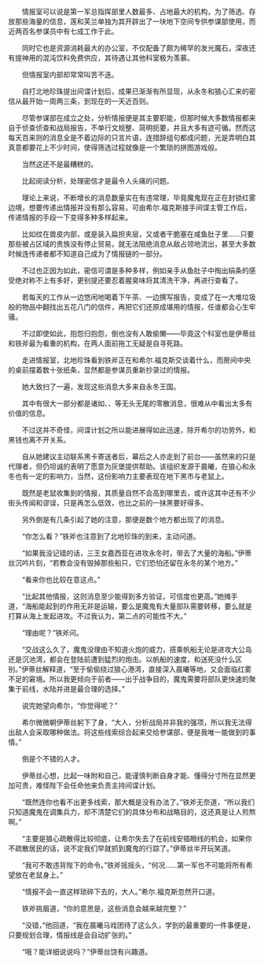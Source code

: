 　　情报室可以说是第一军总指挥部里人数最多、占地最大的机构，为了筛选、存放那些海量的信息，莲和芙兰单独为其开辟出了一块地下空间专供参谋部使用，而近两百名参谋员中有七成工作于此。

　　同时它也是资源消耗最大的办公室，不仅配备了颇为稀罕的发光魔石，深夜还有提神用的混沌饮料免费供应，其待遇让其他科室极为羡慕。

　　但情报室内部却常常叫苦不迭。

　　自打北地珍珠提出间谍计划后，成果已渐渐有所显现，从永冬和狼心汇来的密信从最开始一周两三条，到现在的一天近百则。

　　尽管参谋部在成立之处，分析情报便是其主要职能，但那时候大多数情报都来自于侦查侦查和战局报告，不单行文规整、简明扼要，并且大多有迹可循。然而这每天百来则的消息全是不着边际的只言片语，连措辞组句都成问题，光是弄明白其真意都要花上不少时间，使得筛选过程就像是一个繁琐的拼图游戏般。

　　当然这还不是最糟糕的。

　　比起阅读分析，处理密信才是最令人头痛的问题。

　　理论上来说，不断增长的消息数量实在有违常理，毕竟魔鬼现在正在封锁红雾边境，想要传递出情报并没有那么容易，可由希尔.福克斯接手间谍主管工作后，传递情报的手段一下变得多种多样起来。

　　比如纹在兽皮内部，或是装入扁担夹层，又或者干脆塞在咸鱼肚子里……只要那些被占区域的贵族没有停止贸易，就无法阻绝消息从敌占领地流出，甚至大多数时候连传递者都不知道自己成为了情报链的一部分。

　　不过也正因为如此，密信可谓是多种多样，例如亲手从鱼肚子中掏出绢条的感受绝对称不上有多好，更别提还要忍着腥臭味将其清洗干净，再进行查看了。

　　若每天的工作从一边悠闲地喝着下午茶、一边撰写报告，变成了在一大堆垃圾般的物品中翻找出五花八门的信件，再把它们还原成堪用的情报，任谁都会心生牢骚。

　　不过即使如此，抱怨归抱怨，倒也没有人敢偷懒——毕竟这个科室也是伊蒂丝和铁斧最为看重的机构，在两人面前拖工无疑是自寻死路。

　　走进情报室，北地珍珠看到铁斧正在和希尔.福克斯交谈着什么，而房间中央的桌前摆着数十张纸条，显然都是参谋员重新抄录过的情报。

　　她大致扫了一遍，发现这些消息大多来自永冬王国。

　　其中有很大一部分都是诸如、、等无头无尾的零散消息，很难从中看出太多有价值的信息。

　　不过这并不奇怪，间谍计划之所以能进展得如此迅速，除开希尔的功劳外，和黑钱也离不开关系。

　　自从她建议主动联系黑卡寄送者后，幕后之人亦走到了前台——虽然来的只是代理者，但仍坦诚的表明了愿意为灰堡提供帮助。该组织发源于晨曦，在狼心和永冬也有一定的影响力，当然，这份影响力主要表现在地下黑市与老鼠上。

　　既然是老鼠收集到的情报，其质量自然不会高到哪里去，或许这其中还有不少街头传闻和谬误，只是再怎么低效，也比之前的一抹黑要好得多。

　　另外倒是有几条引起了她的注意，那便是数个地方都出现了的消息。

　　“你怎么看？”铁斧也注意到了北地珍珠的到来，主动问道。

　　“如果我没记错的话，三王女嘉西亚在进攻永冬时，带去了大量的海船。”伊蒂丝沉吟片刻，“若教会没有毁掉那些船只，它们恐怕还留在永冬的某个地方。”

　　“看来你也比较在意这点。”

　　“比起其他情报，这则消息至少能得到多方验证，可信度也更高。”她摊手道，“海船能起到的作用无非是运输，要么是魔鬼有大量部队需要转移，要么就是打算从海上发起进攻。不过我认为，第二点的可能性不大。”

　　“理由呢？”铁斧问。

　　“交战这么久了，魔鬼没理由不知道火炮的威力，搭乘帆船无论是进攻大公岛还是沉池湾，都会在登陆前遭到猛烈的炮击。以帆船的速度，和送死没什么区别。”伊蒂丝解释道，“至于偷偷绕过狼心港湾，直接深入晨曦等地，又会面临红雾不足的窘境。所以我更倾向于前者——出于战争目的，魔鬼需要将部队更快速的聚集于前线，水陆并进是最合理的选择。”

　　说完她望向希尔，“你觉得呢？”

　　希尔微微朝伊蒂丝躬下了身，“大人，分析战局并非我的强项，所以我无法得出敌人会采取哪种做法。将这些线索综合起来交给参谋部，便是我唯一能做到的事情。”

　　倒是个不错的人才。

　　伊蒂丝心想，比起一味附和自己，能谨慎判断自身才能、懂得分寸所在显然更加可贵，难怪陛下会任命他来负责主持间谍计划。

　　“既然连你也看不出更多线索，那大概是没有办法了。”铁斧无奈道，“所以我们只知道魔鬼在调集兵力，却不清楚它们的具体分布和战略目的，这还真是让人煎熬啊。”

　　“主要是狼心疏散得比较彻底，让希尔失去了在前线安插眼线的机会，如果你不疏散居民的话，说不定我们早就抓到魔鬼的行踪了。”伊蒂丝半开玩笑道。

　　“我可不敢违背陛下的命令。”铁斧摇摇头，“何况……第一军也不可能将所有希望放在老鼠身上。”

　　“情报不会一直这样琐碎下去的，大人。”希尔.福克斯忽然开口道。

　　铁斧挑眉道，“你的意思是，这些消息会越来越完整？”

　　“没错，”他回道，“我在晨曦马戏团待了这么久，学到的最重要的一件事便是，只要规划合理，情报线是会自动扩张的。”

　　“哦？能详细说说吗？”伊蒂丝饶有兴趣道。
